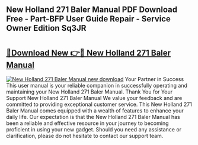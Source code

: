 ## New Holland 271 Baler Manual PDF Download Free - Part-BFP User Guide Repair - Service Owner Edition Sq3JR

# <h2><a href="http://bc88478.oget.top/?id=New+Holland+271+Baler+Manual">🔗Download New 👉🔴 New Holland 271 Baler Manual</a></h2>

[![New Holland 271 Baler Manual new download](https://i.imgur.com/5g1atiW.png)](http://bc88478.oget.top/?id=New+Holland+271+Baler+Manual)
Your Partner in Success This user manual is your reliable companion in successfully operating and maintaining your New Holland 271 Baler Manual. Thank You for Your Support New Holland 271 Baler Manual We value your feedback and are committed to providing exceptional customer service. This New Holland 271 Baler Manual comes equipped with a wealth of features to enhance your daily life. Our expectation is that the New Holland 271 Baler Manual has been a reliable and effective resource in your journey to becoming proficient in using your new gadget. Should you need any assistance or clarification, please do not hesitate to contact our support team.
